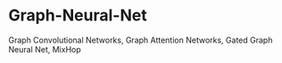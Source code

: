# Graph-Neural-Net
Graph Convolutional Networks, Graph Attention Networks, Gated Graph Neural Net, MixHop
